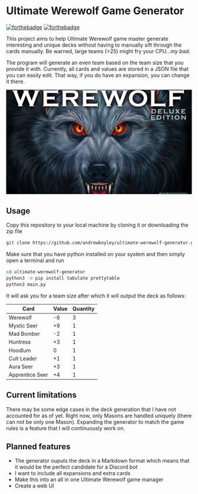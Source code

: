 # Ultimate Werewolf Game Generator

[![forthebadge](https://forthebadge.com/images/badges/uses-badges.svg)](https://forthebadge.com)
[![forthebadge](https://forthebadge.com/images/badges/ctrl-c-ctrl-v.svg)](https://forthebadge.com)

This project aims to help Ultimate Werewolf game master generate interesting and unique decks without having to manually sift through the cards manually. Be warned, large teams (>25) might fry your CPU..._my bad_.

The program will generate an even team based on the team size that you provide it with. Currently, all cards and values are stored in a JSON file that you can easily edit. That way, if you do have an expansion, you can change it there.

![Werewolf Box](werewolf-box.jpg)

## Usage

Copy this repository to your local machine by cloning it or downloading the zip file

```bash
git clone https://github.com/andrewboyley/ultimate-werewolf-generator.git
```

Make sure that you have python installed on your system and then simply open a terminal and run

```bash
cd ultimate-werewolf-generator
python3 -m pip install tabulate prettytable
python3 main.py
```

It will ask you for a team size after which it will output the deck as follows:

| Card            | Value | Quantity |
| --------------- | ----- | -------- |
| Werewolf        | -6    | 3        |
| Mystic Seer     | +9    | 1        |
| Mad Bomber      | -2    | 1        |
| Huntress        | +3    | 1        |
| Hoodlum         | 0     | 1        |
| Cult Leader     | +1    | 1        |
| Aura Seer       | +3    | 1        |
| Apprentice Seer | +4    | 1        |

## Current limitations

There may be some edge cases in the deck generation that I have not accounted for as of yet. Right now, only Masons are handled uniquely (there can not be only one Mason). Expanding the generator to match the game rules is a feature that I will continuously work on.

## Planned features

- The generator ouputs the deck in a Markdown format which means that it would be the perfect candidate for a Discord bot
- I want to include all expansions and extra cards
- Make this into an all in one Ultimate Werewolf game manager
- Create a web UI
